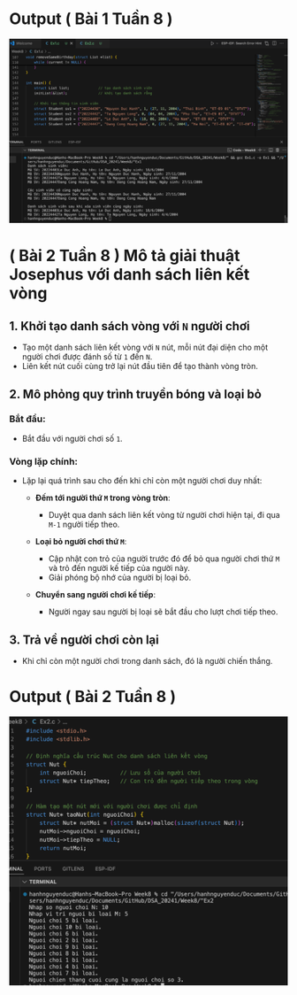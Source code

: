 
# Output ( Bài 1 Tuần 8 )
![alt text](<Screenshot 2024-10-25 at 14.23.48.png>)
# ( Bài 2 Tuần 8 ) Mô tả giải thuật  Josephus với danh sách liên kết vòng

## 1. Khởi tạo danh sách vòng với `N` người chơi
- Tạo một danh sách liên kết vòng với `N` nút, mỗi nút đại diện cho một người chơi được đánh số từ `1` đến `N`.
- Liên kết nút cuối cùng trở lại nút đầu tiên để tạo thành vòng tròn.

## 2. Mô phỏng quy trình truyền bóng và loại bỏ

### Bắt đầu:
- Bắt đầu với người chơi số `1`.

### Vòng lặp chính:
- Lặp lại quá trình sau cho đến khi chỉ còn một người chơi duy nhất:
  
  - **Đếm tới người thứ `M` trong vòng tròn**:
    - Duyệt qua danh sách liên kết vòng từ người chơi hiện tại, đi qua `M-1` người tiếp theo.

  - **Loại bỏ người chơi thứ `M`**:
    - Cập nhật con trỏ của người trước đó để bỏ qua người chơi thứ `M` và trỏ đến người kế tiếp của người này.
    - Giải phóng bộ nhớ của người bị loại bỏ.

  - **Chuyển sang người chơi kế tiếp**:
    - Người ngay sau người bị loại sẽ bắt đầu cho lượt chơi tiếp theo.

## 3. Trả về người chơi còn lại
- Khi chỉ còn một người chơi trong danh sách, đó là người chiến thắng.
# Output ( Bài 2 Tuần 8 )
![alt text](<Screenshot 2024-10-25 at 14.41.54.png>)